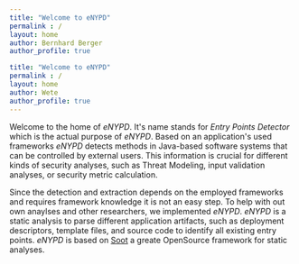 ```yaml
---
title: "Welcome to eNYPD"
permalink : /
layout: home
author: Bernhard Berger
author_profile: true

title: "Welcome to eNYPD"
permalink : /
layout: home
author: Wete
author_profile: true
---
```


Welcome to the home of *eNYPD*. It's name stands for *Entry Points Detector*
which is the actual purpose of *eNYPD*. Based on an application's used frameworks
*eNYPD* detects methods in Java-based software systems that can be controlled by
external users. This information is crucial for different kinds of security analyses,
such as Threat Modeling, input validation analyses, or security metric calculation.

Since the detection and extraction depends on the employed frameworks and requires
framework knowledge it is not an easy step. To help with out own anaylses and other
researchers, we implemented *eNYPD*. *eNYPD* is a static analysis to parse different
application artifacts, such as deployment descriptors, template files, and source
code to identify all existing entry points. *eNYPD* is based on [Soot](https://github.com/soot-oss/soot)
a greate OpenSource framework for static analyses.
